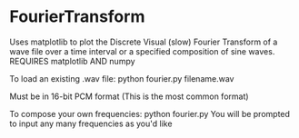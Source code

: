 # FourierTransform
Uses matplotlib to plot the Discrete Visual (slow) Fourier Transform of a wave file over a time interval or a specified composition of sine waves.
REQUIRES matplotlib AND numpy

To load an existing .wav file:
python fourier.py filename.wav

Must be in 16-bit PCM format (This is the most common format)

To compose your own frequencies:
python fourier.py
You will be prompted to input any many frequencies as you'd like
